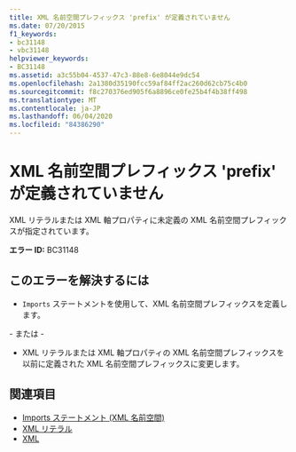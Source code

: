 ```yaml
---
title: XML 名前空間プレフィックス 'prefix' が定義されていません
ms.date: 07/20/2015
f1_keywords:
- bc31148
- vbc31148
helpviewer_keywords:
- BC31148
ms.assetid: a3c55b04-4537-47c3-88e8-6e8044e9dc54
ms.openlocfilehash: 2a1380d35190fcc59af84ff2ac260d62cb75c4b0
ms.sourcegitcommit: f8c270376ed905f6a8896ce0fe25b4f4b38ff498
ms.translationtype: MT
ms.contentlocale: ja-JP
ms.lasthandoff: 06/04/2020
ms.locfileid: "84386290"
---
```

# <a name="xml-namespace-prefix-prefix-is-not-defined"></a>XML 名前空間プレフィックス 'prefix' が定義されていません
XML リテラルまたは XML 軸プロパティに未定義の XML 名前空間プレフィックスが指定されています。  
  
 **エラー ID:** BC31148  
  
## <a name="to-correct-this-error"></a>このエラーを解決するには  
  
- `Imports` ステートメントを使用して、XML 名前空間プレフィックスを定義します。  
  
 \- または -  
  
- XML リテラルまたは XML 軸プロパティの XML 名前空間プレフィックスを以前に定義された XML 名前空間プレフィックスに変更します。  
  
## <a name="see-also"></a>関連項目

- [Imports ステートメント (XML 名前空間)](../language-reference/statements/imports-statement-xml-namespace.md)
- [XML リテラル](../language-reference/xml-literals/index.md)
- [XML](../programming-guide/language-features/xml/index.md)
